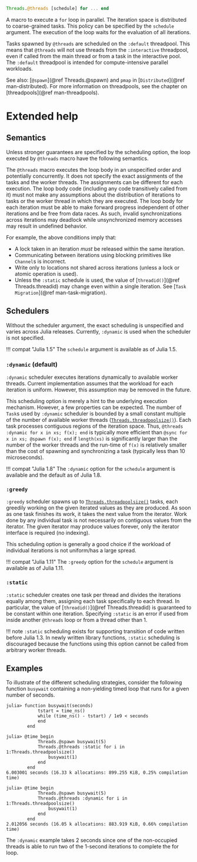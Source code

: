 ```julia
Threads.@threads [schedule] for ... end
```

A macro to execute a `for` loop in parallel. The iteration space is distributed to coarse-grained tasks. This policy can be specified by the `schedule` argument. The execution of the loop waits for the evaluation of all iterations.

Tasks spawned by `@threads` are scheduled on the `:default` threadpool. This means that `@threads` will not use threads from the `:interactive` threadpool, even if called from the main thread or from a task in the interactive pool. The `:default` threadpool is intended for compute-intensive parallel workloads.

See also: [`@spawn`](@ref Threads.@spawn) and `pmap` in [`Distributed`](@ref man-distributed). For more information on threadpools, see the chapter on [threadpools](@ref man-threadpools).

# Extended help

## Semantics

Unless stronger guarantees are specified by the scheduling option, the loop executed by `@threads` macro have the following semantics.

The `@threads` macro executes the loop body in an unspecified order and potentially concurrently. It does not specify the exact assignments of the tasks and the worker threads. The assignments can be different for each execution. The loop body code (including any code transitively called from it) must not make any assumptions about the distribution of iterations to tasks or the worker thread in which they are executed. The loop body for each iteration must be able to make forward progress independent of other iterations and be free from data races. As such, invalid synchronizations across iterations may deadlock while unsynchronized memory accesses may result in undefined behavior.

For example, the above conditions imply that:

  * A lock taken in an iteration *must* be released within the same iteration.
  * Communicating between iterations using blocking primitives like `Channel`s is incorrect.
  * Write only to locations not shared across iterations (unless a lock or atomic operation is used).
  * Unless the `:static` schedule is used, the value of [`threadid()`](@ref Threads.threadid) may change even within a single iteration. See [`Task Migration`](@ref man-task-migration).

## Schedulers

Without the scheduler argument, the exact scheduling is unspecified and varies across Julia releases. Currently, `:dynamic` is used when the scheduler is not specified.

!!! compat "Julia 1.5"
    The `schedule` argument is available as of Julia 1.5.


### `:dynamic` (default)

`:dynamic` scheduler executes iterations dynamically to available worker threads. Current implementation assumes that the workload for each iteration is uniform. However, this assumption may be removed in the future.

This scheduling option is merely a hint to the underlying execution mechanism. However, a few properties can be expected. The number of `Task`s used by `:dynamic` scheduler is bounded by a small constant multiple of the number of available worker threads ([`Threads.threadpoolsize()`](@ref)). Each task processes contiguous regions of the iteration space. Thus, `@threads :dynamic for x in xs; f(x); end` is typically more efficient than `@sync for x in xs; @spawn f(x); end` if `length(xs)` is significantly larger than the number of the worker threads and the run-time of `f(x)` is relatively smaller than the cost of spawning and synchronizing a task (typically less than 10 microseconds).

!!! compat "Julia 1.8"
    The `:dynamic` option for the `schedule` argument is available and the default as of Julia 1.8.


### `:greedy`

`:greedy` scheduler spawns up to [`Threads.threadpoolsize()`](@ref) tasks, each greedily working on the given iterated values as they are produced. As soon as one task finishes its work, it takes the next value from the iterator. Work done by any individual task is not necessarily on contiguous values from the iterator. The given iterator may produce values forever, only the iterator interface is required (no indexing).

This scheduling option is generally a good choice if the workload of individual iterations is not uniform/has a large spread.

!!! compat "Julia 1.11"
    The `:greedy` option for the `schedule` argument is available as of Julia 1.11.


### `:static`

`:static` scheduler creates one task per thread and divides the iterations equally among them, assigning each task specifically to each thread. In particular, the value of [`threadid()`](@ref Threads.threadid) is guaranteed to be constant within one iteration. Specifying `:static` is an error if used from inside another `@threads` loop or from a thread other than 1.

!!! note
    `:static` scheduling exists for supporting transition of code written before Julia 1.3. In newly written library functions, `:static` scheduling is discouraged because the functions using this option cannot be called from arbitrary worker threads.


## Examples

To illustrate of the different scheduling strategies, consider the following function `busywait` containing a non-yielding timed loop that runs for a given number of seconds.

```julia-repl
julia> function busywait(seconds)
            tstart = time_ns()
            while (time_ns() - tstart) / 1e9 < seconds
            end
        end

julia> @time begin
            Threads.@spawn busywait(5)
            Threads.@threads :static for i in 1:Threads.threadpoolsize()
                busywait(1)
            end
        end
6.003001 seconds (16.33 k allocations: 899.255 KiB, 0.25% compilation time)

julia> @time begin
            Threads.@spawn busywait(5)
            Threads.@threads :dynamic for i in 1:Threads.threadpoolsize()
                busywait(1)
            end
        end
2.012056 seconds (16.05 k allocations: 883.919 KiB, 0.66% compilation time)
```

The `:dynamic` example takes 2 seconds since one of the non-occupied threads is able to run two of the 1-second iterations to complete the for loop.
